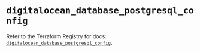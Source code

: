 # `digitalocean_database_postgresql_config`

Refer to the Terraform Registry for docs: [`digitalocean_database_postgresql_config`](https://registry.terraform.io/providers/digitalocean/digitalocean/2.53.0/docs/resources/database_postgresql_config).
